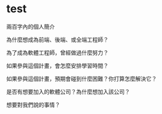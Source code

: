 # test

兩百字內的個人簡介

為什麼想成為前端、後端、或全端工程師？

為了成為軟體工程師，曾經做過什麼努力？

如果參與這個計畫，會怎麼安排學習時間？

如果參與這個計畫，預期會碰到什麼困難？你打算怎麼解決它？

是否有想要加入的軟體公司？為什麼想加入該公司？

想要對我們說的事情？
